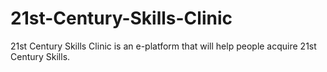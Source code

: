 # 21st-Century-Skills-Clinic
21st Century Skills Clinic is an e-platform that will help people acquire 21st Century Skills.
